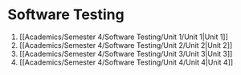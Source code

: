 # Software Testing
1. [[Academics/Semester 4/Software Testing/Unit 1/Unit 1|Unit 1]]
2. [[Academics/Semester 4/Software Testing/Unit 2/Unit 2|Unit 2]]
3. [[Academics/Semester 4/Software Testing/Unit 3/Unit 3|Unit 3]]
4. [[Academics/Semester 4/Software Testing/Unit 4/Unit 4|Unit 4]]